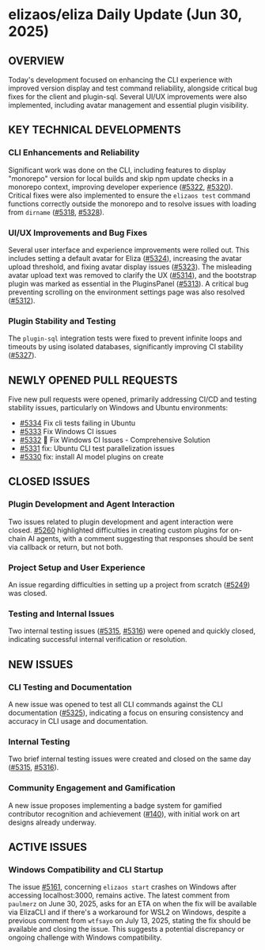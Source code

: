 # elizaos/eliza Daily Update (Jun 30, 2025)
## OVERVIEW 
Today's development focused on enhancing the CLI experience with improved version display and test command reliability, alongside critical bug fixes for the client and plugin-sql. Several UI/UX improvements were also implemented, including avatar management and essential plugin visibility.

## KEY TECHNICAL DEVELOPMENTS

### CLI Enhancements and Reliability
Significant work was done on the CLI, including features to display "monorepo" version for local builds and skip npm update checks in a monorepo context, improving developer experience ([#5322](https://github.com/elizaos/eliza/pull/5322), [#5320](https://github.com/elizaos/eliza/pull/5320)). Critical fixes were also implemented to ensure the `elizaos test` command functions correctly outside the monorepo and to resolve issues with loading from `dirname` ([#5318](https://github.com/elizaos/eliza/pull/5318), [#5328](https://github.com/elizaos/eliza/pull/5328)).

### UI/UX Improvements and Bug Fixes
Several user interface and experience improvements were rolled out. This includes setting a default avatar for Eliza ([#5324](https://github.com/elizaos/eliza/pull/5324)), increasing the avatar upload threshold, and fixing avatar display issues ([#5323](https://github.com/elizaos/eliza/pull/5323)). The misleading avatar upload text was removed to clarify the UX ([#5314](https://github.com/elizaos/eliza/pull/5314)), and the bootstrap plugin was marked as essential in the PluginsPanel ([#5313](https://github.com/elizaos/eliza/pull/5313)). A critical bug preventing scrolling on the environment settings page was also resolved ([#5312](https://github.com/elizaos/eliza/pull/5312)).

### Plugin Stability and Testing
The `plugin-sql` integration tests were fixed to prevent infinite loops and timeouts by using isolated databases, significantly improving CI stability ([#5327](https://github.com/elizaos/eliza/pull/5327)).

## NEWLY OPENED PULL REQUESTS
Five new pull requests were opened, primarily addressing CI/CD and testing stability issues, particularly on Windows and Ubuntu environments:
- [#5334](https://github.com/elizaos/eliza/pull/5334) Fix cli tests failing in Ubuntu
- [#5333](https://github.com/elizaos/eliza/pull/5333) Fix Windows CI issues
- [#5332](https://github.com/elizaos/eliza/pull/5332) 🔧 Fix Windows CI Issues - Comprehensive Solution
- [#5331](https://github.com/elizaos/eliza/pull/5331) fix: Ubuntu CLI test parallelization issues
- [#5330](https://github.com/elizaos/eliza/pull/5330) fix: install AI model plugins on create

## CLOSED ISSUES

### Plugin Development and Agent Interaction
Two issues related to plugin development and agent interaction were closed. [#5260](https://github.com/elizaos/eliza/issues/5260) highlighted difficulties in creating custom plugins for on-chain AI agents, with a comment suggesting that responses should be sent via callback or return, but not both.

### Project Setup and User Experience
An issue regarding difficulties in setting up a project from scratch ([#5249](https://github.com/elizaos/eliza/issues/5249)) was closed.

### Testing and Internal Issues
Two internal testing issues ([#5315](https://github.com/elizaos/eliza/issues/5315), [#5316](https://github.com/elizaos/eliza/issues/5316)) were opened and quickly closed, indicating successful internal verification or resolution.

## NEW ISSUES

### CLI Testing and Documentation
A new issue was opened to test all CLI commands against the CLI documentation ([#5325](https://github.com/elizaos/eliza/issues/5325)), indicating a focus on ensuring consistency and accuracy in CLI usage and documentation.

### Internal Testing
Two brief internal testing issues were created and closed on the same day ([#5315](https://github.com/elizaos/eliza/issues/5315), [#5316](https://github.com/elizaos/eliza/issues/5316)).

### Community Engagement and Gamification
A new issue proposes implementing a badge system for gamified contributor recognition and achievement ([#140](https://github.com/elizaos/eliza/issues/140)), with initial work on art designs already underway.

## ACTIVE ISSUES

### Windows Compatibility and CLI Startup
The issue [#5161](https://github.com/elizaos/eliza/issues/5161), concerning `elizaos start` crashes on Windows after accessing localhost:3000, remains active. The latest comment from `paulmerz` on June 30, 2025, asks for an ETA on when the fix will be available via ElizaCLI and if there's a workaround for WSL2 on Windows, despite a previous comment from `wtfsayo` on July 13, 2025, stating the fix should be available and closing the issue. This suggests a potential discrepancy or ongoing challenge with Windows compatibility.